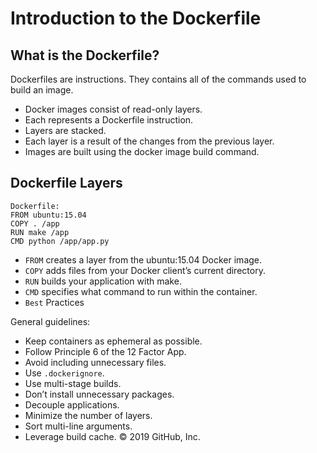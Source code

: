 # Introduction to the Dockerfile

## What is the Dockerfile?

Dockerfiles are instructions. They contains all of the commands used to build an image.

* Docker images consist of read-only layers.
* Each represents a Dockerfile instruction.
* Layers are stacked.
* Each layer is a result of the changes from the previous layer.
* Images are built using the docker image build command.

## Dockerfile Layers

```
Dockerfile:  
FROM ubuntu:15.04  
COPY . /app  
RUN make /app  
CMD python /app/app.py
```

* `FROM` creates a layer from the ubuntu:15.04 Docker image.
* `COPY` adds files from your Docker client’s current directory.
* `RUN` builds your application with make.
* `CMD` specifies what command to run within the container.
* `Best` Practices

General guidelines:

* Keep containers as ephemeral as possible.
* Follow Principle 6 of the 12 Factor App.
* Avoid including unnecessary files.
* Use `.dockerignore`.
* Use multi-stage builds.
* Don’t install unnecessary packages.
* Decouple applications.
* Minimize the number of layers.
* Sort multi-line arguments.
* Leverage build cache.
© 2019 GitHub, Inc.